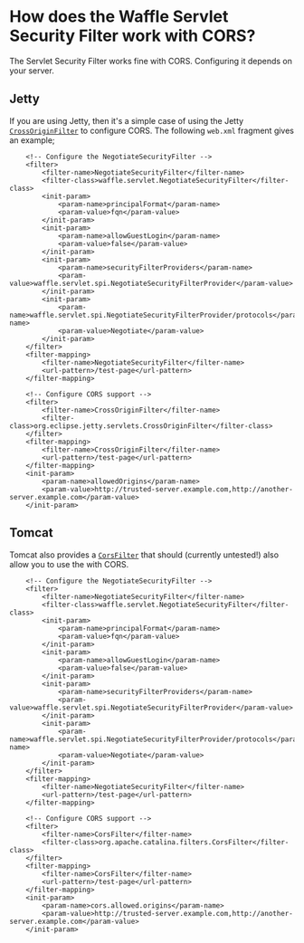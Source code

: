# How does the Waffle Servlet Security Filter work with CORS?

The Servlet Security Filter works fine with CORS. Configuring it depends on your server. 

## Jetty
If you are using Jetty, then it's a simple case of using the Jetty 
[`CrossOriginFilter`](http://www.eclipse.org/jetty/documentation/current/cross-origin-filter.html) to configure CORS. 
The following `web.xml` fragment gives an example;

```
    <!-- Configure the NegotiateSecurityFilter -->
    <filter>
        <filter-name>NegotiateSecurityFilter</filter-name>
        <filter-class>waffle.servlet.NegotiateSecurityFilter</filter-class>
        <init-param>
            <param-name>principalFormat</param-name>
            <param-value>fqn</param-value>
        </init-param>
        <init-param>
            <param-name>allowGuestLogin</param-name>
            <param-value>false</param-value>
        </init-param>
        <init-param>
            <param-name>securityFilterProviders</param-name>
            <param-value>waffle.servlet.spi.NegotiateSecurityFilterProvider</param-value>
        </init-param>
        <init-param>
            <param-name>waffle.servlet.spi.NegotiateSecurityFilterProvider/protocols</param-name>
            <param-value>Negotiate</param-value>
        </init-param>
    </filter>
    <filter-mapping>
        <filter-name>NegotiateSecurityFilter</filter-name>
        <url-pattern>/test-page</url-pattern>
    </filter-mapping>

    <!-- Configure CORS support -->
    <filter>
        <filter-name>CrossOriginFilter</filter-name>
        <filter-class>org.eclipse.jetty.servlets.CrossOriginFilter</filter-class>
    </filter>
    <filter-mapping>
        <filter-name>CrossOriginFilter</filter-name>
        <url-pattern>/test-page</url-pattern>
    </filter-mapping>
    <init-param>
        <param-name>allowedOrigins</param-name>
        <param-value>http://trusted-server.example.com,http://another-server.example.com</param-value>
    </init-param>
```

## Tomcat
Tomcat also provides a [`CorsFilter`](http://tomcat.apache.org/tomcat-9.0-doc/config/filter.html#CORS_Filter) that should 
(currently untested!) also allow you to use the with CORS. 

```
    <!-- Configure the NegotiateSecurityFilter -->
    <filter>
        <filter-name>NegotiateSecurityFilter</filter-name>
        <filter-class>waffle.servlet.NegotiateSecurityFilter</filter-class>
        <init-param>
            <param-name>principalFormat</param-name>
            <param-value>fqn</param-value>
        </init-param>
        <init-param>
            <param-name>allowGuestLogin</param-name>
            <param-value>false</param-value>
        </init-param>
        <init-param>
            <param-name>securityFilterProviders</param-name>
            <param-value>waffle.servlet.spi.NegotiateSecurityFilterProvider</param-value>
        </init-param>
        <init-param>
            <param-name>waffle.servlet.spi.NegotiateSecurityFilterProvider/protocols</param-name>
            <param-value>Negotiate</param-value>
        </init-param>
    </filter>
    <filter-mapping>
        <filter-name>NegotiateSecurityFilter</filter-name>
        <url-pattern>/test-page</url-pattern>
    </filter-mapping>

    <!-- Configure CORS support -->
    <filter>
        <filter-name>CorsFilter</filter-name>
        <filter-class>org.apache.catalina.filters.CorsFilter</filter-class>
    </filter>
    <filter-mapping>
        <filter-name>CorsFilter</filter-name>
        <url-pattern>/test-page</url-pattern>
    </filter-mapping>
    <init-param>
        <param-name>cors.allowed.origins</param-name>
        <param-value>http://trusted-server.example.com,http://another-server.example.com</param-value>
    </init-param>
```
